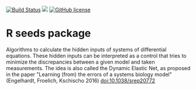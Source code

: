 [![Build Status](https://travis-ci.org/Newmi1988/seeds.svg?branch=master)](https://travis-ci.org/Newmi1988/seeds)
[![](https://www.r-pkg.org/badges/version/seeds?color=green)](https://cran.r-project.org/package=seeds)
[![GitHub license](https://img.shields.io/github/license/Naereen/StrapDown.js.svg)](https://github.com/Naereen/StrapDown.js/blob/master/LICENSE)

# R seeds package

Algorithms to calculate the hidden inputs of systems of differential equations. 
  These hidden inputs can be interpreted as a control that tries to minimize the
  discrepancies between a given model and taken measurements. The idea is 
  also called the Dynamic Elastic Net, as proposed in the paper "Learning (from) the errors of a systems biology model" 
  (Engelhardt, Froelich, Kschischo 2016) [doi:10.1038/srep20772](https://www.doi.org/10.1038/srep20772)